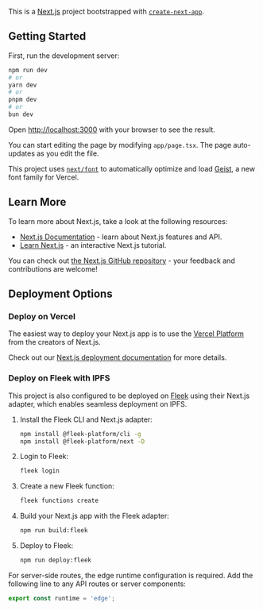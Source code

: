 This is a [Next.js](https://nextjs.org) project bootstrapped with [`create-next-app`](https://nextjs.org/docs/app/api-reference/cli/create-next-app).

## Getting Started

First, run the development server:

```bash
npm run dev
# or
yarn dev
# or
pnpm dev
# or
bun dev
```

Open [http://localhost:3000](http://localhost:3000) with your browser to see the result.

You can start editing the page by modifying `app/page.tsx`. The page auto-updates as you edit the file.

This project uses [`next/font`](https://nextjs.org/docs/app/building-your-application/optimizing/fonts) to automatically optimize and load [Geist](https://vercel.com/font), a new font family for Vercel.

## Learn More

To learn more about Next.js, take a look at the following resources:

- [Next.js Documentation](https://nextjs.org/docs) - learn about Next.js features and API.
- [Learn Next.js](https://nextjs.org/learn) - an interactive Next.js tutorial.

You can check out [the Next.js GitHub repository](https://github.com/vercel/next.js) - your feedback and contributions are welcome!

## Deployment Options

### Deploy on Vercel

The easiest way to deploy your Next.js app is to use the [Vercel Platform](https://vercel.com/new?utm_medium=default-template&filter=next.js&utm_source=create-next-app&utm_campaign=create-next-app-readme) from the creators of Next.js.

Check out our [Next.js deployment documentation](https://nextjs.org/docs/app/building-your-application/deploying) for more details.

### Deploy on Fleek with IPFS

This project is also configured to be deployed on [Fleek](https://fleek.xyz/) using their Next.js adapter, which enables seamless deployment on IPFS.

1. Install the Fleek CLI and Next.js adapter:
   ```bash
   npm install @fleek-platform/cli -g
   npm install @fleek-platform/next -D
   ```

2. Login to Fleek:
   ```bash
   fleek login
   ```

3. Create a new Fleek function:
   ```bash
   fleek functions create
   ```

4. Build your Next.js app with the Fleek adapter:
   ```bash
   npm run build:fleek
   ```

5. Deploy to Fleek:
   ```bash
   npm run deploy:fleek
   ```

For server-side routes, the edge runtime configuration is required. Add the following line to any API routes or server components:
```typescript
export const runtime = 'edge';
```
